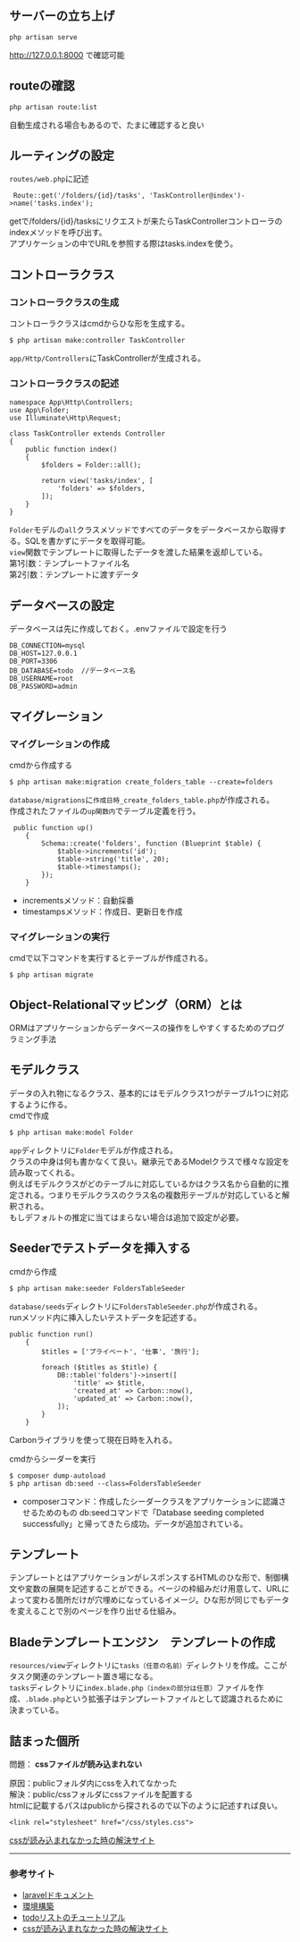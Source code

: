 ## サーバーの立ち上げ
```
php artisan serve
```
http://127.0.0.1:8000
で確認可能

## routeの確認
```
php artisan route:list
```
自動生成される場合もあるので、たまに確認すると良い

## ルーティングの設定
`routes/web.php`に記述<br>

```
 Route::get('/folders/{id}/tasks', 'TaskController@index')->name('tasks.index'); 
```
getで/folders/{id}/tasksにリクエストが来たらTaskControllerコントローラのindexメソッドを呼び出す。<br>
アプリケーションの中でURLを参照する際はtasks.indexを使う。

## コントローラクラス
### コントローラクラスの生成
コントローラクラスはcmdからひな形を生成する。<br>
```php:title
$ php artisan make:controller TaskController
```
`app/Http/Controllers`にTaskControllerが生成される。
### コントローラクラスの記述
```
namespace App\Http\Controllers;
use App\Folder;
use Illuminate\Http\Request;

class TaskController extends Controller
{
    public function index()
    {
        $folders = Folder::all();

        return view('tasks/index', [
            'folders' => $folders,
        ]);
    }
}
```
`Folder`モデルの`all`クラスメソッドですべてのデータをデータベースから取得する。SQLを書かずにデータを取得可能。  
`view`関数でテンプレートに取得したデータを渡した結果を返却している。  
第1引数：テンプレートファイル名  
第2引数：テンプレートに渡すデータ

## データベースの設定
データベースは先に作成しておく。.envファイルで設定を行う<br>
```php:env
DB_CONNECTION=mysql
DB_HOST=127.0.0.1
DB_PORT=3306
DB_DATABASE=todo  //データベース名
DB_USERNAME=root
DB_PASSWORD=admin
```

## マイグレーション
### マイグレーションの作成
cmdから作成する<br>
```
$ php artisan make:migration create_folders_table --create=folders
```
`database/migrations`に`作成日時_create_folders_table.php`が作成される。<br>
作成されたファイルの`up関数内`でテーブル定義を行う。
```
 public function up()
    {
        Schema::create('folders', function (Blueprint $table) {
            $table->increments('id');
            $table->string('title', 20);
            $table->timestamps();
        });
    }
```
- incrementsメソッド：自動採番
- timestampsメソッド：作成日、更新日を作成

### マイグレーションの実行
cmdで以下コマンドを実行するとテーブルが作成される。
```
$ php artisan migrate
```

## Object-Relationalマッピング（ORM）とは
ORMはアプリケーションからデータベースの操作をしやすくするためのプログラミング手法

## モデルクラス
データの入れ物になるクラス、基本的にはモデルクラス1つがテーブル1つに対応するように作る。<br>
cmdで作成
```
$ php artisan make:model Folder
```
`app`ディレクトリに`Folder`モデルが作成される。<br>
クラスの中身は何も書かなくて良い。継承元であるModelクラスで様々な設定を読み取ってくれる。  
例えばモデルクラスがどのテーブルに対応しているかはクラス名から自動的に推定される。つまりモデルクラスのクラス名の複数形テーブルが対応していると解釈される。  
もしデフォルトの推定に当てはまらない場合は追加で設定が必要。

## Seederでテストデータを挿入する
cmdから作成
```
$ php artisan make:seeder FoldersTableSeeder
```
`database/seeds`ディレクトリに`FoldersTableSeeder.php`が作成される。  
runメソッド内に挿入したいテストデータを記述する。
```
public function run()
    {
        $titles = ['プライベート', '仕事', '旅行'];

        foreach ($titles as $title) {
            DB::table('folders')->insert([
                'title' => $title,
                'created_at' => Carbon::now(),
                'updated_at' => Carbon::now(),
            ]);
        }
    }
```
Carbonライブラリを使って現在日時を入れる。  

cmdからシーダーを実行
```
$ composer dump-autoload
$ php artisan db:seed --class=FoldersTableSeeder
```
- composerコマンド：作成したシーダークラスをアプリケーションに認識させるためのもの
db:seedコマンドで「Database seeding completed successfully」と帰ってきたら成功。データが追加されている。

## テンプレート
テンプレートとはアプリケーションがレスポンスするHTMLのひな形で、制御構文や変数の展開を記述することができる。ページの枠組みだけ用意して、URLによって変わる箇所だけが穴埋めになっているイメージ。ひな形が同じでもデータを変えることで別のページを作り出せる仕組み。

## Bladeテンプレートエンジン　テンプレートの作成
`resources/view`ディレクトリに`tasks（任意の名前）`ディレクトリを作成。ここがタスク関連のテンプレート置き場になる。  
`tasks`ディレクトリに`index.blade.php（indexの部分は任意）`ファイルを作成、`.blade.php`という拡張子はテンプレートファイルとして認識されるために決まっている。



## 詰まった個所
問題： **cssファイルが読み込まれない**  
  
原因：publicフォルダ内にcssを入れてなかった  
解決：public/cssフォルダにcssファイルを配置する  
htmlに記載するパスはpublicから探されるので以下のように記述すれば良い。
```
<link rel="stylesheet" href="/css/styles.css">
```
 [cssが読み込まれなかった時の解決サイト](https://poppotennis.com/posts/laravel-app-404)
***


### 参考サイト
- [laravelドキュメント](https://readouble.com/laravel/)
- [環境構築](https://laravel-times.com/index.php/2021/06/06/laravel-tutorial/)
- [todoリストのチュートリアル](https://www.hypertextcandy.com/laravel-tutorial-todo-app-list-folders)
- [cssが読み込まれなかった時の解決サイト](https://poppotennis.com/posts/laravel-app-404)


